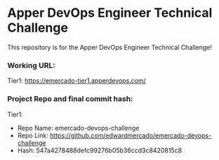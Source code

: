 # Apper DevOps Engineer Technical Challenge
This repository is for the Apper DevOps Engineer Technical Challenge! 

### Working URL:
Tier1: https://emercado-tier1.apperdevops.com/

### Project Repo and final commit hash:

Tier1:
- Repo Name: emercado-devops-challenge
- Repo Link: https://github.com/edwardmercado/emercado-devops-challenge
- Hash: 547a4278488defc99276b05b36ccd3c8420815c8